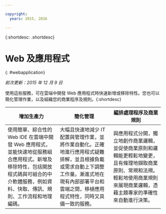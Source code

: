 ```yaml
---

copyright:
  years: 2015, 2016

---
```



{:shortdesc: .shortdesc} 

# Web 及應用程式
{: #webapplication}

*前次更新：2015 年 12 月 9 日*

使用這些服務，可在雲端中開發 Web 應用程式時快速新增或移除特性。您也可以簡化管理作業，以及組織您的商業程序及規則。{:shortdesc}


增加生產力 | 簡化管理 | 編排處理程序及商業規則
--- | --- | ---
使用簡單、綜合性的 Web IDE 在雲端中開發 Web 應用程式，並能快速地從服務組合應用程式。新增及移除特性，包括開放程式碼與可組合的中介軟體服務，例如資料、快取、傳訊、規則、工作流程和地理編碼。 | 大幅且快速地減少 IT 配置與管理作業，並將作業自動化。正確地進行應用程式疑難排解，並且根據負載或需求自動上下調整工作量。漸進式地在現有內部部署平台和雲端之間，移植應用程式特性，同時又具備一致的服務。 | 與應用程式分開，獨立地創作商業邏輯，並促使商業原則和邏輯能更輕鬆地變更，且有條理地擷取商業原則、常規和法規。輕鬆地使用商業規則來展現商業邏輯，憑藉主題專家的準確性來自動進行決策。
